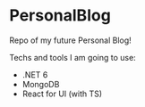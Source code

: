 # PersonalBlog
Repo of my future Personal Blog!

Techs and tools I am going to use:
- .NET 6
- MongoDB
- React for UI (with TS)

